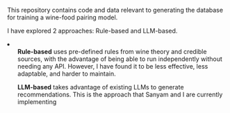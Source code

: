 This repository contains code and data relevant to generating the database for training a wine-food pairing model.

I have explored 2 approaches: Rule-based and LLM-based. 
<li>
  <ul><b>Rule-based</b> uses pre-defined rules from wine theory and credible sources, with the advantage of being able to run independently without needing any API. However, I have found it to be less effective, less adaptable, and harder to maintain.</ul>
  <ul><b>LLM-based</b> takes advantage of existing LLMs to generate recommendations. This is the approach that Sanyam and I are currently implementing</ul>
</li>

    
